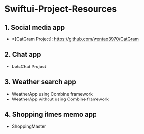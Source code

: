 # Swiftui-Project-Resources


## 1. Social media app
  - *[CatGram Project]: https://github.com/wentao3970/CatGram

## 2. Chat app
  - LetsChat Project
 
## 3. Weather search app
  - WeatherApp using Combine framework
  - WeatherApp without using Combine framework
## 4. Shopping itmes memo app
  - ShoppingMaster

